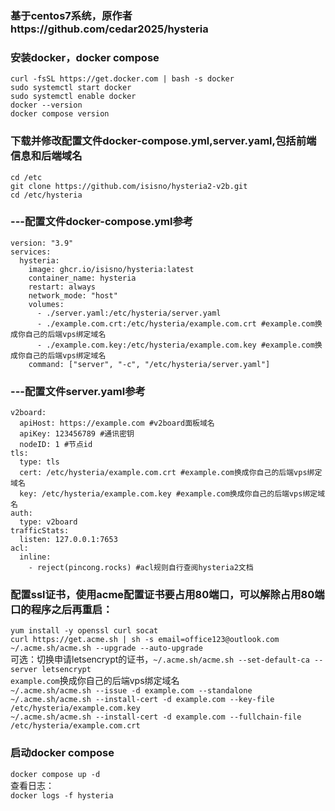 ### 基于centos7系统，原作者https://github.com/cedar2025/hysteria
### 安装docker，docker compose
`curl -fsSL https://get.docker.com | bash -s docker`  
`sudo systemctl start docker`  
`sudo systemctl enable docker`  
`docker --version`  
`docker compose version`  

### 下载并修改配置文件docker-compose.yml,server.yaml,包括前端信息和后端域名  
`cd /etc`  
`git clone https://github.com/isisno/hysteria2-v2b.git`  
`cd /etc/hysteria`  

### ---配置文件docker-compose.yml参考  
```
version: "3.9"
services:
  hysteria:
    image: ghcr.io/isisno/hysteria:latest
    container_name: hysteria
    restart: always
    network_mode: "host"
    volumes:
      - ./server.yaml:/etc/hysteria/server.yaml
      - ./example.com.crt:/etc/hysteria/example.com.crt #example.com换成你自己的后端vps绑定域名
      - ./example.com.key:/etc/hysteria/example.com.key #example.com换成你自己的后端vps绑定域名
    command: ["server", "-c", "/etc/hysteria/server.yaml"]
```
### ---配置文件server.yaml参考  
```
v2board:
  apiHost: https://example.com #v2board面板域名
  apiKey: 123456789 #通讯密钥
  nodeID: 1 #节点id
tls:
  type: tls
  cert: /etc/hysteria/example.com.crt #example.com换成你自己的后端vps绑定域名
  key: /etc/hysteria/example.com.key #example.com换成你自己的后端vps绑定域名
auth:
  type: v2board
trafficStats:
  listen: 127.0.0.1:7653
acl: 
  inline: 
    - reject(pincong.rocks) #acl规则自行查阅hysteria2文档
```

### 配置ssl证书，使用acme配置证书要占用80端口，可以解除占用80端口的程序之后再重启：  
`yum install -y openssl curl socat`  
`curl https://get.acme.sh | sh -s email=office123@outlook.com`  
`~/.acme.sh/acme.sh --upgrade --auto-upgrade`  
可选：切换申请letsencrypt的证书，`~/.acme.sh/acme.sh --set-default-ca --server letsencrypt`  
`example.com`换成你自己的后端vps绑定域名  
`~/.acme.sh/acme.sh --issue -d example.com --standalone`  
`~/.acme.sh/acme.sh --install-cert -d example.com --key-file /etc/hysteria/example.com.key`  
`~/.acme.sh/acme.sh --install-cert -d example.com --fullchain-file /etc/hysteria/example.com.crt`  

### 启动docker compose  
`docker compose up -d`  
查看日志：  
`docker logs -f hysteria`  
